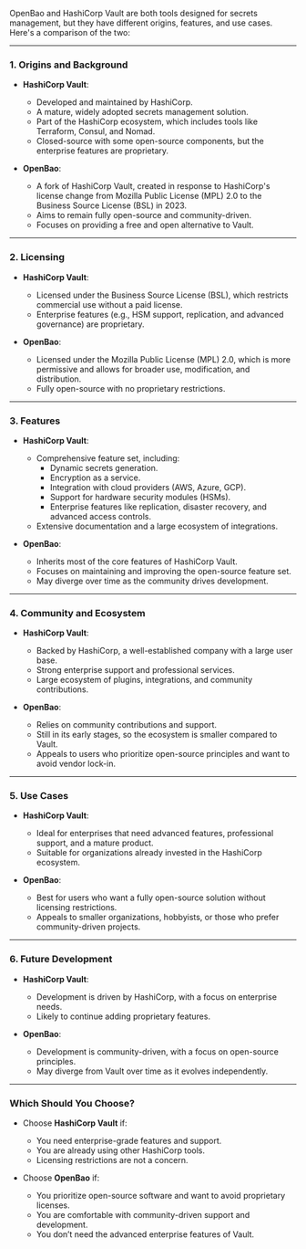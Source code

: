 OpenBao and HashiCorp Vault are both tools designed for secrets management, but they have different origins, features, and use cases. Here's a comparison of the two:

---

### **1. Origins and Background**
- **HashiCorp Vault**:
  - Developed and maintained by HashiCorp.
  - A mature, widely adopted secrets management solution.
  - Part of the HashiCorp ecosystem, which includes tools like Terraform, Consul, and Nomad.
  - Closed-source with some open-source components, but the enterprise features are proprietary.

- **OpenBao**:
  - A fork of HashiCorp Vault, created in response to HashiCorp's license change from Mozilla Public License (MPL) 2.0 to the Business Source License (BSL) in 2023.
  - Aims to remain fully open-source and community-driven.
  - Focuses on providing a free and open alternative to Vault.

---

### **2. Licensing**
- **HashiCorp Vault**:
  - Licensed under the Business Source License (BSL), which restricts commercial use without a paid license.
  - Enterprise features (e.g., HSM support, replication, and advanced governance) are proprietary.

- **OpenBao**:
  - Licensed under the Mozilla Public License (MPL) 2.0, which is more permissive and allows for broader use, modification, and distribution.
  - Fully open-source with no proprietary restrictions.

---

### **3. Features**
- **HashiCorp Vault**:
  - Comprehensive feature set, including:
    - Dynamic secrets generation.
    - Encryption as a service.
    - Integration with cloud providers (AWS, Azure, GCP).
    - Support for hardware security modules (HSMs).
    - Enterprise features like replication, disaster recovery, and advanced access controls.
  - Extensive documentation and a large ecosystem of integrations.

- **OpenBao**:
  - Inherits most of the core features of HashiCorp Vault.
  - Focuses on maintaining and improving the open-source feature set.
  - May diverge over time as the community drives development.

---

### **4. Community and Ecosystem**
- **HashiCorp Vault**:
  - Backed by HashiCorp, a well-established company with a large user base.
  - Strong enterprise support and professional services.
  - Large ecosystem of plugins, integrations, and community contributions.

- **OpenBao**:
  - Relies on community contributions and support.
  - Still in its early stages, so the ecosystem is smaller compared to Vault.
  - Appeals to users who prioritize open-source principles and want to avoid vendor lock-in.

---

### **5. Use Cases**
- **HashiCorp Vault**:
  - Ideal for enterprises that need advanced features, professional support, and a mature product.
  - Suitable for organizations already invested in the HashiCorp ecosystem.

- **OpenBao**:
  - Best for users who want a fully open-source solution without licensing restrictions.
  - Appeals to smaller organizations, hobbyists, or those who prefer community-driven projects.

---

### **6. Future Development**
- **HashiCorp Vault**:
  - Development is driven by HashiCorp, with a focus on enterprise needs.
  - Likely to continue adding proprietary features.

- **OpenBao**:
  - Development is community-driven, with a focus on open-source principles.
  - May diverge from Vault over time as it evolves independently.

---

### **Which Should You Choose?**
- Choose **HashiCorp Vault** if:
  - You need enterprise-grade features and support.
  - You are already using other HashiCorp tools.
  - Licensing restrictions are not a concern.

- Choose **OpenBao** if:
  - You prioritize open-source software and want to avoid proprietary licenses.
  - You are comfortable with community-driven support and development.
  - You don’t need the advanced enterprise features of Vault.